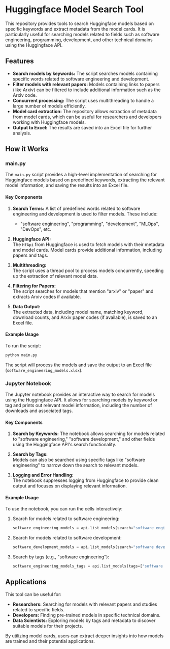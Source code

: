 # Huggingface Model Search Tool

This repository provides tools to search Huggingface models based on specific keywords and extract metadata from the model cards. It is particularly useful for searching models related to fields such as software engineering, programming, development, and other technical domains using the Huggingface API.

## Features

- **Search models by keywords:** The script searches models containing specific words related to software engineering and development.
- **Filter models with relevant papers:** Models containing links to papers (like Arxiv) can be filtered to include additional information such as the Arxiv code.
- **Concurrent processing:** The script uses multithreading to handle a large number of models efficiently.
- **Model card extraction:** The repository allows extraction of metadata from model cards, which can be useful for researchers and developers working with Huggingface models.
- **Output to Excel:** The results are saved into an Excel file for further analysis.

## How it Works

### main.py

The `main.py` script provides a high-level implementation of searching for Huggingface models based on predefined keywords, extracting the relevant model information, and saving the results into an Excel file.

#### Key Components

1. **Search Terms:**
   A list of predefined words related to software engineering and development is used to filter models. These include:
   - "software engineering", "programming", "development", "MLOps", "DevOps", etc.

2. **Huggingface API:**  
   The `HfApi` from Huggingface is used to fetch models with their metadata and model cards. Model cards provide additional information, including papers and tags.

3. **Multithreading:**  
   The script uses a thread pool to process models concurrently, speeding up the extraction of relevant model data.

4. **Filtering for Papers:**  
   The script searches for models that mention "arxiv" or "paper" and extracts Arxiv codes if available.

5. **Data Output:**  
   The extracted data, including model name, matching keyword, download counts, and Arxiv paper codes (if available), is saved to an Excel file.

#### Example Usage

To run the script:

```bash
python main.py
```

The script will process the models and save the output to an Excel file (`software_engineering_models.xlsx`).

### Jupyter Notebook

The Jupyter notebook provides an interactive way to search for models using the Huggingface API. It allows for searching models by keyword or tag and prints out relevant model information, including the number of downloads and associated tags.

#### Key Components

1. **Search by Keywords:**
   The notebook allows searching for models related to "software engineering," "software development," and other fields using the Huggingface API's search functionality.

2. **Search by Tags:**  
   Models can also be searched using specific tags like "software engineering" to narrow down the search to relevant models.

3. **Logging and Error Handling:**  
   The notebook suppresses logging from Huggingface to provide clean output and focuses on displaying relevant information.

#### Example Usage

To use the notebook, you can run the cells interactively:

1. Search for models related to software engineering:
   ```python
   software_engineering_models = api.list_models(search="software engineering", cardData=True, sort='downloads', direction=-1)
   ```
2. Search for models related to software development:
   ```python
   software_development_models = api.list_models(search="software development", cardData=True, sort='downloads', direction=-1)
   ```
3. Search by tags (e.g., "software engineering"):
   ```python
   software_engineering_models_tags = api.list_models(tags=["software engineering"], cardData=True, sort='downloads', direction=-1)
   ```

## Applications

This tool can be useful for:

- **Researchers:** Searching for models with relevant papers and studies related to specific fields.
- **Developers:** Finding pre-trained models in specific technical domains.
- **Data Scientists:** Exploring models by tags and metadata to discover suitable models for their projects.
  
By utilizing model cards, users can extract deeper insights into how models are trained and their potential applications.

